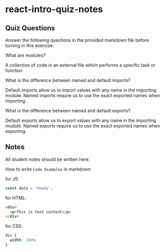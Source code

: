# react-intro-quiz-notes

## Quiz Questions

Answer the following questions in the provided markdown file before turning in this exercise:

What are modules?

A collection of code in an external file which performs a specific task or function

What is the difference between named and default imports?

Default imports allow us to import values with any name in the importing module. Named imports require us to use the exact exported names when importing.

What is the difference between named and default exports?

Default exports allow us to export values with any name in the importing module. Named exports require us to use the exact exported names when exporting.

## Notes

All student notes should be written here.

How to write `Code Examples` in markdown

for JS:

```javascript
const data = 'Howdy';
```

for HTML:

```html
<div>
  <p>This is text content</p>
</div>
```

for CSS:

```css
div {
  width: 100%;
}
```
